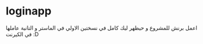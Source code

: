 # loginapp
اعمل برنش للمشروع و حيظهر ليك كامل في نسختين الاولي في الماستر و التانية عاملها في الكيرنت :D
